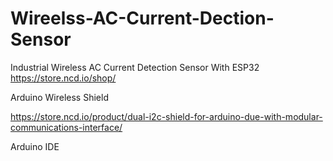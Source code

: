 # Wireelss-AC-Current-Dection-Sensor
 
Industrial Wireless AC Current Detection Sensor With ESP32 https://store.ncd.io/shop/

Arduino Wireless Shield

https://store.ncd.io/product/dual-i2c-shield-for-arduino-due-with-modular-communications-interface/

Arduino IDE
